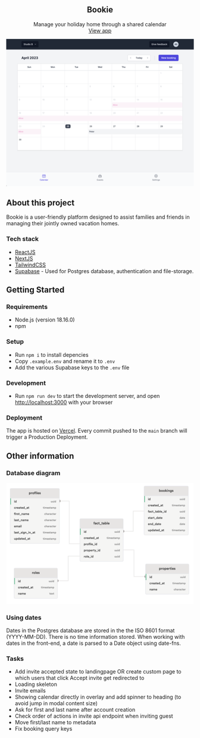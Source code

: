 <h2 align="center">Bookie</h2>
<p align="center">
    Manage your holiday home through a shared calendar<br />
    <a href="https://bookie-twentytwo.vercel.app/">View app</a>
</p>

![Preview of UI](preview.png)

## About this project

Bookie is a user-friendly platform designed to assist families and friends in managing their jointly owned vacation homes.

### Tech stack

- [ReactJS](https://react.dev/)
- [NextJS](https://nextjs.org/)
- [TailwindCSS](https://tailwindcss.com/)
- [Supabase](https://supabase.com/) - Used for Postgres database, authentication and file-storage.

## Getting Started

### Requirements

- Node.js (version 18.16.0)
- npm

### Setup

- Run `npm i` to install depencies
- Copy `.example.env` and rename it to `.env`
- Add the various Supabase keys to the `.env` file

### Development

- Run `npm run dev` to start the development server, and open [http://localhost:3000](http://localhost:3000) with your browser

### Deployment

The app is hosted on [Vercel](https://vercel.com/). Every commit pushed to the `main` branch will trigger a Production Deployment.

## Other information

### Database diagram

![Database diagram](database-diagram.png)

### Using dates

Dates in the Postgres database are stored in the the ISO 8601 format (YYYY-MM-DD). There is no time information stored.
When working with dates in the front-end, a date is parsed to a Date object using date-fns.

### Tasks

- Add invite accepted state to landingpage OR create custom page to which users that click Accept invite get redirected to
- Loading skeleton
- Invite emails
- Showing calendar directly in overlay and add spinner to heading (to avoid jump in modal content size)
- Ask for first and last name after account creation
- Check order of actions in invite api endpoint when inviting guest
- Move first/last name to metadata
- Fix booking query keys
